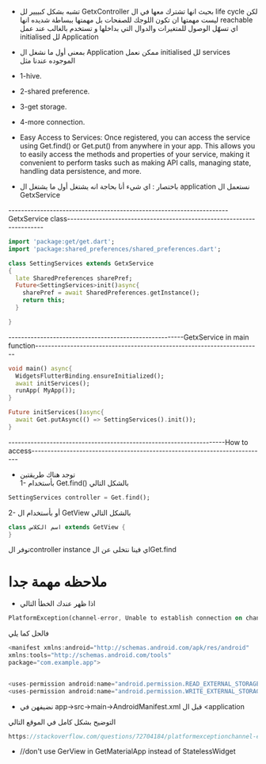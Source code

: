- تشبه بشكل كبييير لل GetxController بحيث انها تشترك معها في ال life cycle لكن ليست مهمتها ان تكون اللوجك للصفحات بل مهمتها ببساطة شديده انها reachable اي تسهّل الوصول للمتغيرات والدوال التي بداخلها و تستخدم بالغالب عند عمل initialised لل Application 

- بمعنى أول ما نشغل ال Application ممكن نعمل initialised لل services الموجوده عندنا مثل
- 1-hive.
- 2-shared preference.
- 3-get storage.
- 4-more connection.


- Easy Access to Services: Once registered, you can access the service using Get.find() or Get.put() from anywhere in your app. This allows you to easily access the methods and properties of your service, making it convenient to perform tasks such as making API calls, managing state, handling data persistence, and more.
- باختصار : اي شيء أنا بحاجة انه يشتغل أول ما يشتغل ال application نستعمل ال GetxService 


---------------------------------------------------------------------GetxService class----------------------------------------------------------------------
```dart
import 'package:get/get.dart';
import 'package:shared_preferences/shared_preferences.dart';

class SettingServices extends GetxService
{
  late SharedPreferences sharePref;
  Future<SettingServices>init()async{
    sharePref = await SharedPreferences.getInstance();
    return this;
  }

}
```
-------------------------------------------------------GetxService in main function-----------------------------------------------------------------------
```dart
void main() async{
  WidgetsFlutterBinding.ensureInitialized();
  await initServices();
  runApp( MyApp());
}

Future initServices()async{
  await Get.putAsync(() => SettingServices().init());
}
```
--------------------------------------------------------------------How to access--------------------------------------------------------------------------
- توجد هناك طريقتين  
1- بأستخدام Get.find() بالشكل التالي
```dart
SettingServices controller = Get.find();
```
2- أو بأستخدام ال GetView بالشكل التالي
```dart
class اسم الكلاس extends GetView {
}
```
توفر الcontroller instance اي فينا نتخلى عن الGet.find


# ملاحظه مهمة جدا
* اذا ظهر عندك الخطأ التالي 
```dart
PlatformException(channel-error, Unable to establish connection on channel., null, null) - saving to local storage
```
فالحل كما يلي  
```dart
<manifest xmlns:android="http://schemas.android.com/apk/res/android"
xmlns:tools="http://schemas.android.com/tools"
package="com.example.app">


<uses-permission android:name="android.permission.READ_EXTERNAL_STORAGE" />
<uses-permission android:name="android.permission.WRITE_EXTERNAL_STORAGE" />
```
- نضيفهن في <Inside android->app->src->main->AndroidManifest.xml  قبل ال <application

التوضيح بشكل كامل في الموقع التالي
```dart
https://stackoverflow.com/questions/72704184/platformexceptionchannel-error-unable-to-establish-connection-on-channel-nul
```

- //don't use GerView in GetMaterialApp instead of StatelessWidget

